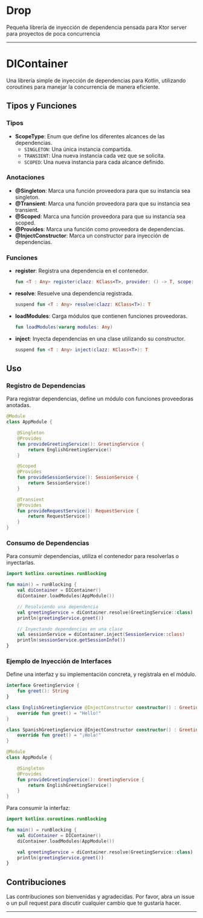 # Drop
Pequeña librería de inyección de dependencia pensada para Ktor server para proyectos de poca concurrencia

---

# DIContainer

Una librería simple de inyección de dependencias para Kotlin, utilizando coroutines para manejar la concurrencia de manera eficiente.

## Tipos y Funciones

### Tipos

- **ScopeType**: Enum que define los diferentes alcances de las dependencias.
  - `SINGLETON`: Una única instancia compartida.
  - `TRANSIENT`: Una nueva instancia cada vez que se solicita.
  - `SCOPED`: Una nueva instancia para cada alcance definido.

### Anotaciones

- **@Singleton**: Marca una función proveedora para que su instancia sea singleton.
- **@Transient**: Marca una función proveedora para que su instancia sea transient.
- **@Scoped**: Marca una función proveedora para que su instancia sea scoped.
- **@Provides**: Marca una función como proveedora de dependencias.
- **@InjectConstructor**: Marca un constructor para inyección de dependencias.

### Funciones

- **register**: Registra una dependencia en el contenedor.
  ```kotlin
  fun <T : Any> register(clazz: KClass<T>, provider: () -> T, scope: ScopeType = ScopeType.SINGLETON)
  ```

- **resolve**: Resuelve una dependencia registrada.
  ```kotlin
  suspend fun <T : Any> resolve(clazz: KClass<T>): T
  ```

- **loadModules**: Carga módulos que contienen funciones proveedoras.
  ```kotlin
  fun loadModules(vararg modules: Any)
  ```

- **inject**: Inyecta dependencias en una clase utilizando su constructor.
  ```kotlin
  suspend fun <T : Any> inject(clazz: KClass<T>): T
  ```

## Uso

### Registro de Dependencias

Para registrar dependencias, define un módulo con funciones proveedoras anotadas.

```kotlin
@Module
class AppModule {

    @Singleton
    @Provides
    fun provideGreetingService(): GreetingService {
        return EnglishGreetingService()
    }

    @Scoped
    @Provides
    fun provideSessionService(): SessionService {
        return SessionService()
    }

    @Transient
    @Provides
    fun provideRequestService(): RequestService {
        return RequestService()
    }
}
```

### Consumo de Dependencias

Para consumir dependencias, utiliza el contenedor para resolverlas o inyectarlas.

```kotlin
import kotlinx.coroutines.runBlocking

fun main() = runBlocking {
    val diContainer = DIContainer()
    diContainer.loadModules(AppModule())

    // Resolviendo una dependencia
    val greetingService = diContainer.resolve(GreetingService::class)
    println(greetingService.greet())

    // Inyectando dependencias en una clase
    val sessionService = diContainer.inject(SessionService::class)
    println(sessionService.getSessionInfo())
}
```

### Ejemplo de Inyección de Interfaces

Define una interfaz y su implementación concreta, y regístrala en el módulo.

```kotlin
interface GreetingService {
    fun greet(): String
}

class EnglishGreetingService @InjectConstructor constructor() : GreetingService {
    override fun greet() = "Hello!"
}

class SpanishGreetingService @InjectConstructor constructor() : GreetingService {
    override fun greet() = "¡Hola!"
}

@Module
class AppModule {

    @Singleton
    @Provides
    fun provideGreetingService(): GreetingService {
        return EnglishGreetingService()
    }
}
```

Para consumir la interfaz:

```kotlin
import kotlinx.coroutines.runBlocking

fun main() = runBlocking {
    val diContainer = DIContainer()
    diContainer.loadModules(AppModule())

    val greetingService = diContainer.resolve(GreetingService::class)
    println(greetingService.greet())
}
```

## Contribuciones

Las contribuciones son bienvenidas y agradecidas. Por favor, abra un issue o un pull request para discutir cualquier cambio que te gustaría hacer.

---

